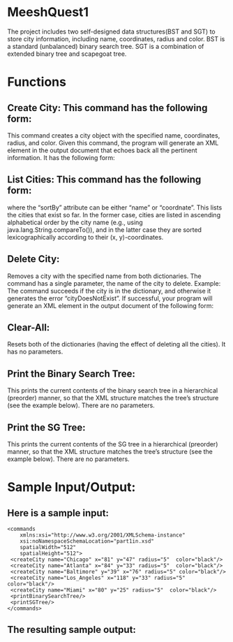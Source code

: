 # MeeshQuest1
The project includes two self-designed data structures(BST and SGT) to store city information, including name, coordinates, radius and color. 
BST is a standard (unbalanced) binary search tree. 
SGT is a combination of extended binary tree and scapegoat tree. 

# Functions 

## Create City: This command has the following form:
<createCity name="Annapolis" y="14" x="12" radius="15" color="red"/>
This command creates a city object with the specified name, coordinates, radius, and color.
Given this command, the program will generate an XML element in the output document
that echoes back all the pertinent information. It has the following form:
<success>
  <command name="createCity"/>
  <parameters>
    <name value="Annapolis"/>
    <x value="12"/>
    <y value="14"/>
    <radius value="15"/>
    <color value="red"/>
  </parameters>
  <output/>
</success>

## List Cities: This command has the following form:
<listCities sortBy="name"/>
where the “sortBy” attribute can be either “name” or “coordnate”. This lists the cities
that exist so far. In the former case, cities are listed in ascending alphabetical order by
the city name (e.g., using java.lang.String.compareTo()), and in the latter case they are
sorted lexicographically according to their (x, y)-coordinates.

## Delete City: 
Removes a city with the specified name from both dictionaries. The command has
a single parameter, the name of the city to delete. Example:
<deleteCity name="Annapolis"/>
The command succeeds if the city is in the dictionary, and otherwise it generates the error
“cityDoesNotExist”. If successful, your program will generate an XML element in the
output document of the following form:
<success>
  <command name="deleteCity"/>
  <parameters>
    <name value="London"/>
  </parameters>
  <output>
    <cityDeleted color="yellow" name="London" radius="0" x="150" y="250"/>
  </output>
</success>

## Clear-All: 
Resets both of the dictionaries (having the effect of deleting all the cities). It has no parameters.
<clearAll/>

## Print the Binary Search Tree: 
This prints the current contents of the binary search tree in a
hierarchical (preorder) manner, so that the XML structure matches the tree’s structure (see
the example below). There are no parameters.
<printBinarySearchTree/>

## Print the SG Tree: 
This prints the current contents of the SG tree in a hierarchical (preorder)
manner, so that the XML structure matches the tree’s structure (see the example below).
There are no parameters.
<printSGTree/>

# Sample Input/Output: 
## Here is a sample input:
```
<commands
	xmlns:xsi="http://www.w3.org/2001/XMLSchema-instance"
	xsi:noNamespaceSchemaLocation="part1in.xsd"
 	spatialWidth="512"
 	spatialHeight="512">
 <createCity name="Chicago" x="81" y="47" radius="5"  color="black"/>
 <createCity name="Atlanta" x="84" y="33" radius="5"  color="black"/>
 <createCity name="Baltimore" y="39" x="76" radius="5" color="black"/>
 <createCity name="Los_Angeles" x="118" y="33" radius="5"  color="black"/>
 <createCity name="Miami" x="80" y="25" radius="5"  color="black"/>
 <printBinarySearchTree/>
 <printSGTree/>
</commands> 
```

## The resulting sample output:
<?xml version="1.0" encoding="UTF-8" standalone="no"?>
<results>
  <success>
    <command name="createCity"/>
    <parameters>
      <name value="Chicago"/>
      <x value="81"/>
      <y value="47"/>
      <radius value="5"/>
      <color value="black"/>
    </parameters>
    <output/>
  </success>
  <success>
    <command name="createCity"/>
    <parameters>
      <name value="Atlanta"/>
      <x value="84"/>
      <y value="33"/>
      <radius value="5"/>
      <color value="black"/>
    </parameters>
    <output/>
  </success>
  <success>
    <command name="createCity"/>
    <parameters>
      <name value="Baltimore"/>
      <x value="76"/>
      <y value="39"/>
      <radius value="5"/>
      <color value="black"/>
    </parameters>
    <output/>
  </success>
  <success>
    <command name="createCity"/>
    <parameters>
      <name value="Los_Angeles"/>
      <x value="118"/>
      <y value="33"/>
      <radius value="5"/>
      <color value="black"/>
    </parameters>
    <output/>
  </success>
  <success>
    <command name="createCity"/>
    <parameters>
      <name value="Miami"/>
      <x value="80"/>
      <y value="25"/>
      <radius value="5"/>
      <color value="black"/>
    </parameters>
    <output/>
  </success>
  <success>
    <command name="printBinarySearchTree"/>
    <parameters/>
    <output>
      <binarysearchtree>
        <node name="Chicago" x="81" y="47">
          <node name="Atlanta" x="84" y="33">
            <node name="Baltimore" x="76" y="39"/>
          </node>
          <node name="Los_Angeles" x="118" y="33">
            <node name="Miami" x="80" y="25"/>
          </node>
        </node>
      </binarysearchtree>
    </output>
  </success>
  <success>
    <command name="printSGTree"/>
    <parameters/>
    <output>
      <SGTree>
        <internal name="Chicago" x="81" y="47">
          <internal name="Baltimore" x="76" y="39">
            <external name="Baltimore" x="76" y="39"/>
            <internal name="Miami" x="80" y="25">
              <external name="Miami" x="80" y="25"/>
              <external name="Chicago" x="81" y="47"/>
            </internal>
          </internal>
          <internal name="Atlanta" x="84" y="33">
            <external name="Atlanta" x="84" y="33"/>
            <external name="Los_Angeles" x="118" y="33"/>
          </internal>
        </internal>
      </SGTree>
    </output>
  </success>
</results>
